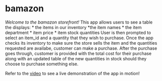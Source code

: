# bamazon

_Welcome to the *bamazon* storefront!_  This app allows users to see a table the displays: * the items in our inventory *the item names * the item department * item price * item stock quantities  User is then prompted to select an item_id and a quantity that they wish to purchase.  Once the app checks its inventory to make sure the store sells the item and the quantities requested are availabe, customer can make a purchase.  After the purchase goes through, customer is provided with the total cost for their purchase along with an updated table of the new quantities in stock should they choose to purchase something else.  

Refer to the [video]("./bamazon_customer.mov") to see a live demonstration of the app in motion!
